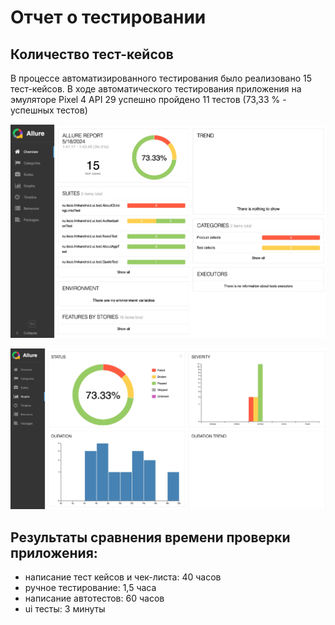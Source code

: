 # Отчет о тестировании


## Количество тест-кейсов

В процессе автоматизированного тестирования было реализовано 15 тест-кейсов.
В ходе автоматического тестирования приложения на эмуляторе Pixel 4 API 29
успешно пройдено 11 тестов (73,33 % - успешных тестов)

![Allure result](https://github.com/sarian-s/Diplome-QA/blob/masters/allure-result.jpg)

![allure-result-diagrams](https://github.com/sarian-s/Diplome-QA/blob/masters/allure-result-diagrams.jpg)

## Результаты сравнения времени проверки приложения:

- написание тест кейсов и чек-листа: 40 часов
- ручное тестирование: 1,5 часа
- написание автотестов: 60 часов
- ui тесты: 3 минуты
